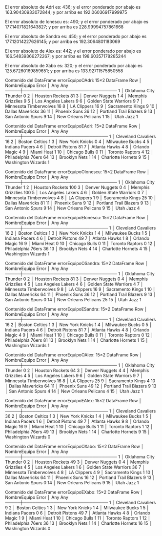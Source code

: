 El error absoluto de Adri es: 436; y el error ponderado por abajo es 163.90430933072844; y por arriba es 192.06036917999975 

El error absoluto de Ionescu es: 490; y el error ponderado por abajo es 177.14071821643827; y por arriba es 228.99994757861668 

El error absoluto de Sandra es: 450; y el error ponderado por abajo es 177.12014227626145; y por arriba es 192.3064801183069 

El error absoluto de Alex es: 442; y el error ponderado por abajo es 166.54839366272267; y por arriba es 198.60357178285244 

El error absoluto de Xabo es: 320; y el error ponderado por abajo es 125.67260169859651; y por arriba es 133.92711575850558 

Contenido del DataFrame errorEquipoOAdri:
15×2 DataFrame
 Row │ NombreEquipo            Error
     │ Any                     Any
─────┼───────────────────────────────
   1 │ Oklahoma City Thunder   0
   2 │ Houston Rockets         81
   3 │ Denver Nuggets          1
   4 │ Memphis Grizzlies       9
   5 │ Los Angeles Lakers      9
   6 │ Golden State Warriors   9
   7 │ Minnesota Timberwolves  16
   8 │ LA Clippers             16
   9 │ Sacramento Kings        9
  10 │ Dallas Mavericks        36
  11 │ Phoenix Suns            36
  12 │ Portland Trail Blazers  9
  13 │ San Antonio Spurs       9
  14 │ New Orleans Pelicans    1
  15 │ Utah Jazz               1

Contenido del DataFrame errorEquipoEAdri:
15×2 DataFrame
 Row │ NombreEquipo         Error
     │ Any                  Any
─────┼────────────────────────────
   1 │ Cleveland Cavaliers  16
   2 │ Boston Celtics       1
   3 │ New York Knicks      0
   4 │ Milwaukee Bucks      4
   5 │ Indiana Pacers       4
   6 │ Detroit Pistons      81
   7 │ Atlanta Hawks        4
   8 │ Orlando Magic        4
   9 │ Miami Heat           1
  10 │ Chicago Bulls        0
  11 │ Toronto Raptors      4
  12 │ Philadelphia 76ers   64
  13 │ Brooklyn Nets        1
  14 │ Charlotte Hornets    9
  15 │ Washington Wizards   1

Contenido del DataFrame errorEquipoOIonescu:
15×2 DataFrame
 Row │ NombreEquipo            Error
     │ Any                     Any
─────┼───────────────────────────────
   1 │ Oklahoma City Thunder   1
   2 │ Houston Rockets         100
   3 │ Denver Nuggets          0
   4 │ Memphis Grizzlies       100
   5 │ Los Angeles Lakers      4
   6 │ Golden State Warriors   0
   7 │ Minnesota Timberwolves  4
   8 │ LA Clippers             1
   9 │ Sacramento Kings        25
  10 │ Dallas Mavericks        81
  11 │ Phoenix Suns            9
  12 │ Portland Trail Blazers  9
  13 │ San Antonio Spurs       9
  14 │ New Orleans Pelicans    9
  15 │ Utah Jazz               4

Contenido del DataFrame errorEquipoEIonescu:
15×2 DataFrame
 Row │ NombreEquipo         Error
     │ Any                  Any
─────┼────────────────────────────
   1 │ Cleveland Cavaliers  16
   2 │ Boston Celtics       1
   3 │ New York Knicks      1
   4 │ Milwaukee Bucks      1
   5 │ Indiana Pacers       4
   6 │ Detroit Pistons      49
   7 │ Atlanta Hawks        1
   8 │ Orlando Magic        16
   9 │ Miami Heat           0
  10 │ Chicago Bulls        0
  11 │ Toronto Raptors      0
  12 │ Philadelphia 76ers   36
  13 │ Brooklyn Nets        4
  14 │ Charlotte Hornets    4
  15 │ Washington Wizards   1

Contenido del DataFrame errorEquipoOSandra:
15×2 DataFrame
 Row │ NombreEquipo            Error
     │ Any                     Any
─────┼───────────────────────────────
   1 │ Oklahoma City Thunder   0
   2 │ Houston Rockets         81
   3 │ Denver Nuggets          0
   4 │ Memphis Grizzlies       4
   5 │ Los Angeles Lakers      4
   6 │ Golden State Warriors   4
   7 │ Minnesota Timberwolves  9
   8 │ LA Clippers             16
   9 │ Sacramento Kings        1
  10 │ Dallas Mavericks        64
  11 │ Phoenix Suns            36
  12 │ Portland Trail Blazers  9
  13 │ San Antonio Spurs       0
  14 │ New Orleans Pelicans    25
  15 │ Utah Jazz               1

Contenido del DataFrame errorEquipoESandra:
15×2 DataFrame
 Row │ NombreEquipo         Error
     │ Any                  Any
─────┼────────────────────────────
   1 │ Cleveland Cavaliers  16
   2 │ Boston Celtics       1
   3 │ New York Knicks      1
   4 │ Milwaukee Bucks      0
   5 │ Indiana Pacers       4
   6 │ Detroit Pistons      81
   7 │ Atlanta Hawks        4
   8 │ Orlando Magic        4
   9 │ Miami Heat           1
  10 │ Chicago Bulls        0
  11 │ Toronto Raptors      0
  12 │ Philadelphia 76ers   81
  13 │ Brooklyn Nets        1
  14 │ Charlotte Hornets    1
  15 │ Washington Wizards   1

Contenido del DataFrame errorEquipoOAlex:
15×2 DataFrame
 Row │ NombreEquipo            Error
     │ Any                     Any
─────┼───────────────────────────────
   1 │ Oklahoma City Thunder   0
   2 │ Houston Rockets         64
   3 │ Denver Nuggets          4
   4 │ Memphis Grizzlies       4
   5 │ Los Angeles Lakers      9
   6 │ Golden State Warriors   9
   7 │ Minnesota Timberwolves  16
   8 │ LA Clippers             25
   9 │ Sacramento Kings        4
  10 │ Dallas Mavericks        64
  11 │ Phoenix Suns            49
  12 │ Portland Trail Blazers  9
  13 │ San Antonio Spurs       4
  14 │ New Orleans Pelicans    4
  15 │ Utah Jazz               1

Contenido del DataFrame errorEquipoEAlex:
15×2 DataFrame
 Row │ NombreEquipo         Error
     │ Any                  Any
─────┼────────────────────────────
   1 │ Cleveland Cavaliers  36
   2 │ Boston Celtics       1
   3 │ New York Knicks      1
   4 │ Milwaukee Bucks      1
   5 │ Indiana Pacers       1
   6 │ Detroit Pistons      49
   7 │ Atlanta Hawks        9
   8 │ Orlando Magic        16
   9 │ Miami Heat           1
  10 │ Chicago Bulls        1
  11 │ Toronto Raptors      1
  12 │ Philadelphia 76ers   49
  13 │ Brooklyn Nets        1
  14 │ Charlotte Hornets    9
  15 │ Washington Wizards   0

Contenido del DataFrame errorEquipoOXabo:
15×2 DataFrame
 Row │ NombreEquipo            Error
     │ Any                     Any
─────┼───────────────────────────────
   1 │ Oklahoma City Thunder   0
   2 │ Houston Rockets         49
   3 │ Denver Nuggets          0
   4 │ Memphis Grizzlies       4
   5 │ Los Angeles Lakers      1
   6 │ Golden State Warriors   36
   7 │ Minnesota Timberwolves  4
   8 │ LA Clippers             4
   9 │ Sacramento Kings        1
  10 │ Dallas Mavericks        64
  11 │ Phoenix Suns            16
  12 │ Portland Trail Blazers  9
  13 │ San Antonio Spurs       0
  14 │ New Orleans Pelicans    9
  15 │ Utah Jazz               1

Contenido del DataFrame errorEquipoEXabo:
15×2 DataFrame
 Row │ NombreEquipo         Error
     │ Any                  Any
─────┼────────────────────────────
   1 │ Cleveland Cavaliers  9
   2 │ Boston Celtics       1
   3 │ New York Knicks      1
   4 │ Milwaukee Bucks      1
   5 │ Indiana Pacers       0
   6 │ Detroit Pistons      49
   7 │ Atlanta Hawks        4
   8 │ Orlando Magic        1
   9 │ Miami Heat           1
  10 │ Chicago Bulls        1
  11 │ Toronto Raptors      1
  12 │ Philadelphia 76ers   36
  13 │ Brooklyn Nets        1
  14 │ Charlotte Hornets    16
  15 │ Washington Wizards   0

